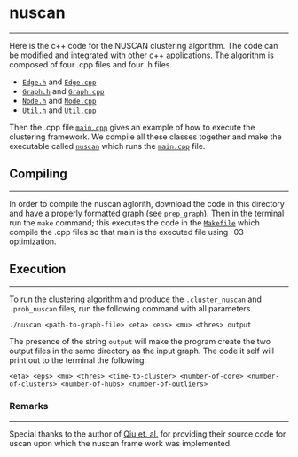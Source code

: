 # nuscan
--------------
Here is the c++ code for the NUSCAN clustering algorithm. The code can be modified and integrated with other c++ applications. The algorithm is composed of four .cpp files and four .h files.

+ [`Edge.h`](https://github.com/JoetheManHowie/NUSCAN/blob/main/nuscan/Edge.h) and [`Edge.cpp`](https://github.com/JoetheManHowie/NUSCAN/blob/main/nuscan/Edge.cpp)
+ [`Graph.h`](https://github.com/JoetheManHowie/NUSCAN/blob/main/nuscan/Graph.h) and [`Graph.cpp`](https://github.com/JoetheManHowie/NUSCAN/blob/main/nuscan/Graph.cpp)
+ [`Node.h`](https://github.com/JoetheManHowie/NUSCAN/blob/main/nuscan/Node.h) and [`Node.cpp`](https://github.com/JoetheManHowie/NUSCAN/blob/main/nuscan/Node.cpp)
+ [`Util.h`](https://github.com/JoetheManHowie/NUSCAN/blob/main/nuscan/Util.h) and [`Util.cpp`](https://github.com/JoetheManHowie/NUSCAN/blob/main/nuscan/Util.cpp)

Then the .cpp file [`main.cpp`](https://github.com/JoetheManHowie/NUSCAN/blob/main/nuscan/main.cpp) gives an example of how to execute the clustering framework. We compile all these classes together and make the executable called [`nuscan`](https://github.com/JoetheManHowie/NUSCAN/blob/main/nuscan/nuscan) which runs the [`main.cpp`](https://github.com/JoetheManHowie/NUSCAN/blob/main/nuscan/main.cpp) file.


## Compiling
------------

In order to compile the nuscan aglorith, download the code in this directory and have a properly formatted graph (see [`prep_graph`](https://github.com/JoetheManHowie/NUSCAN/tree/main/prep_graph)). Then in the terminal run the `make` command; this executes the code in the [`Makefile`](https://github.com/JoetheManHowie/NUSCAN/blob/main/nuscan/Makefile) which compile the .cpp files so that main is the executed file using -03 optimization. 


## Execution
------------

To run the clustering algorithm and produce the `.cluster_nuscan` and `.prob_nuscan` files, run the following command with all parameters.

`./nuscan <path-to-graph-file> <eta> <eps> <mu> <thres> output`

The presence of the string `output` will make the program create the two output files in the same directory as the input graph. The code it self will print out to the terminal the following:

`<eta> <eps> <mu> <thres> <time-to-cluster> <number-of-core> <number-of-clusters> <number-of-hubs> <number-of-outliers>`

### Remarks
-----------
Special thanks to the author of [Qiu et. al.](https://ieeexplore.ieee.org/abstract/document/8476242) for providing their source code for uscan upon which the nuscan frame work was implemented.

